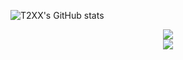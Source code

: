 ![T2XX's GitHub stats](https://github-readme-stats.vercel.app/api?username=T2XX&show_icons=true)
<div align="center"> <img src="https://activity-graph.herokuapp.com/graph?username=T2XX&theme=xcode" /> </div>
<div align="center"> <img src="https://github-readme-streak-stats.herokuapp.com/?user=T2XX" /> </div>
